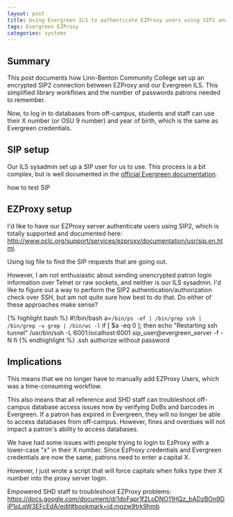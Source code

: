 ```yaml
---
layout: post
title: Using Evergreen ILS to authenticate EZProxy users using SIP2 and an SSH tunnel
tags: Evergreen EZProxy
categories: systems
---
```


## Summary

This post documents how Linn-Benton Community College set up an encrypted SIP2 connection between EZProxy and our Evergreen ILS.  This simplified library workflows and the number of passwords patrons needed to remember.

Now, to log in to databases from off-campus,
students and staff can use their X number (or OSU 9 number) and year
of birth, which is the same as Evergreen credentials.

## SIP setup

Our ILS sysadmin set up a SIP user for us to use.  This process is a bit complex, but is well documented in the [official Evergreen documentation](http://docs.evergreen-ils.org/2.7/_sip_server.html#_adding_sip_users).

how to test SIP

## EZProxy setup

I'd like to have our EZProxy server authenticate users using SIP2,
which is totally supported and documented here:
http://www.oclc.org/support/services/ezproxy/documentation/usr/sip.en.html.

Using log file to find the SIP requests that are going out.

However, I am not enthusiastic about sending unencrypted patron login
information over Telnet or raw sockets, and neither is our ILS
sysadmin.  I'd like to figure out a way to perform the SIP2
authentication/authorization check over SSH, but am not quite sure how
best to do that.  Do either of these approaches make sense?


{% highlight bash %}
#!/bin/bash
a=`/bin/ps -ef | /bin/grep ssh | /bin/grep -v grep | /bin/wc -l`
if [ $a -eq 0 ]; then
  echo "Restarting ssh tunnel"
  /usr/bin/ssh -L 6001:localhost:6001 sip_user@evergreen_server -f -N
fi
{% endhighlight %}
.ssh authorize without password


## Implications

This means that we no longer have to manually add EZProxy Users, which was a time-consuming workflow.

This also means that all reference and SHD staff can troubleshoot off-campus database
access issues now by verifying DoBs and barcodes in Evergreen.  If a
patron has expired in Evergreen, they will no longer be able to access
databases from off-campus.  However, fines and overdues will not
impact a patron's ability to access databases.

We have had some issues with people trying to login to EzProxy with a lower-case "x" in their X number.  Since EzProxy credentials and Evergreen credentials are now the same, patrons need to enter a capital X.

However, I just wrote a script that will force capitals when folks type their X number into the proxy server login.


Empowered SHD staff to troubleshoot EZProxy problems: 
https://docs.google.com/document/d/1doFapr1f2LoDNO11HQz_bADzBOn9DiP1pLqW3EFcEdA/edit#bookmark=id.mgzw9trk9hmb

